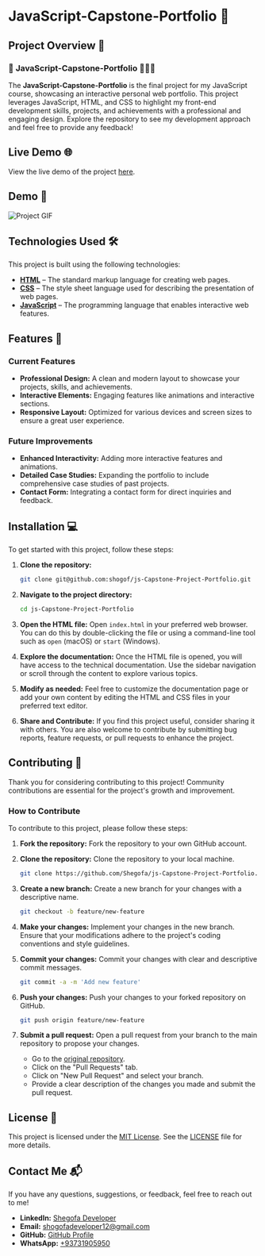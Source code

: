 # JavaScript-Capstone-Portfolio 🚀

## Project Overview 📝

### 🛒 **JavaScript-Capstone-Portfolio** 🕵️‍♂️✨

The **JavaScript-Capstone-Portfolio** is the final project for my JavaScript course, showcasing an interactive personal web portfolio. This project leverages JavaScript, HTML, and CSS to highlight my front-end development skills, projects, and achievements with a professional and engaging design. Explore the repository to see my development approach and feel free to provide any feedback!

## Live Demo 🌐

View the live demo of the project [here](https://shogof.github.io/Build-a-Pok-mon-Search-App/).

## Demo 📸

![Project GIF](assets/s.png)

## Technologies Used 🛠️

This project is built using the following technologies:

- [**HTML**](https://developer.mozilla.org/en-US/docs/Web/HTML) – The standard markup language for creating web pages.
- [**CSS**](https://developer.mozilla.org/en-US/docs/Web/CSS) – The style sheet language used for describing the presentation of web pages.
- [**JavaScript**](https://developer.mozilla.org/en-US/docs/Web/JavaScript) – The programming language that enables interactive web features.

## Features 🚀

### Current Features

- **Professional Design:** A clean and modern layout to showcase your projects, skills, and achievements.
- **Interactive Elements:** Engaging features like animations and interactive sections.
- **Responsive Layout:** Optimized for various devices and screen sizes to ensure a great user experience.

### Future Improvements

- **Enhanced Interactivity:** Adding more interactive features and animations.
- **Detailed Case Studies:** Expanding the portfolio to include comprehensive case studies of past projects.
- **Contact Form:** Integrating a contact form for direct inquiries and feedback.

## Installation 💻

To get started with this project, follow these steps:

1. **Clone the repository:**
   ```bash
   git clone git@github.com:shogof/js-Capstone-Project-Portfolio.git
   ```

2. **Navigate to the project directory:**
   ```bash
   cd js-Capstone-Project-Portfolio
   ```

3. **Open the HTML file:**
   Open `index.html` in your preferred web browser. You can do this by double-clicking the file or using a command-line tool such as `open` (macOS) or `start` (Windows).

4. **Explore the documentation:**
   Once the HTML file is opened, you will have access to the technical documentation. Use the sidebar navigation or scroll through the content to explore various topics.

5. **Modify as needed:**
   Feel free to customize the documentation page or add your own content by editing the HTML and CSS files in your preferred text editor.

6. **Share and Contribute:**
   If you find this project useful, consider sharing it with others. You are also welcome to contribute by submitting bug reports, feature requests, or pull requests to enhance the project.

## Contributing 🤝

Thank you for considering contributing to this project! Community contributions are essential for the project's growth and improvement.

### How to Contribute

To contribute to this project, please follow these steps:

1. **Fork the repository:**
   Fork the repository to your own GitHub account.

2. **Clone the repository:**
   Clone the repository to your local machine.

   ```bash
   git clone https://github.com/Shegofa/js-Capstone-Project-Portfolio.git
   ```

3. **Create a new branch:**
   Create a new branch for your changes with a descriptive name.

   ```bash
   git checkout -b feature/new-feature
   ```

4. **Make your changes:**
   Implement your changes in the new branch. Ensure that your modifications adhere to the project's coding conventions and style guidelines.

5. **Commit your changes:**
   Commit your changes with clear and descriptive commit messages.

   ```bash
   git commit -a -m 'Add new feature'
   ```

6. **Push your changes:**
   Push your changes to your forked repository on GitHub.

   ```bash
   git push origin feature/new-feature
   ```

7. **Submit a pull request:**
   Open a pull request from your branch to the main repository to propose your changes.

   - Go to the [original repository](https://github.com/Shegofa/js-Capstone-Project-Portfolio).
   - Click on the "Pull Requests" tab.
   - Click on "New Pull Request" and select your branch.
   - Provide a clear description of the changes you made and submit the pull request.

## License 📜

This project is licensed under the [MIT License](https://opensource.org/licenses/MIT). See the [LICENSE](LICENSE) file for more details.


## Contact Me 📬

If you have any questions, suggestions, or feedback, feel free to reach out to me!

- **LinkedIn:** [Shegofa Developer](https://www.linkedin.com/in/shegofa-developer-aa362030b)
- **Email:** [shogofadeveloper12@gmail.com](mailto:shogofadeveloper12@gmail.com)
- **GitHub:** [GitHub Profile](https://github.com/shogof)
- **WhatsApp:** [+93731905950](https://wa.me/+93731905950)